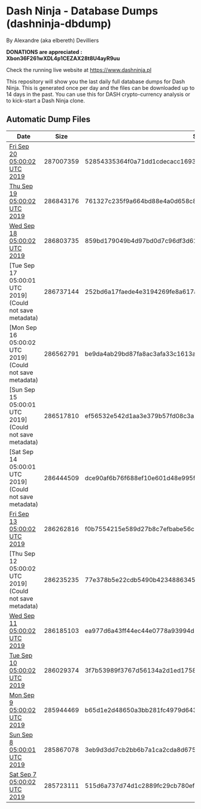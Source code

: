 # Dash Ninja - Database Dumps (dashninja-dbdump)
By Alexandre (aka elbereth) Devilliers

**DONATIONS are appreciated : Xbon36F261wXDL4p1CEZAX28t8U4ayR9uu**

Check the running live website at https://www.dashninja.pl

This repository will show you the last daily full database dumps for Dash Ninja. This is generated once per day and the files can be downloaded up to 14 days in the past.
You can use this for DASH crypto-currency analysis or to kick-start a Dash Ninja clone.


## Automatic Dump Files
| Date | Size | SHA256 |
|--|--|--|
| [Fri Sep 20 05:00:02 UTC 2019](https://transfer.sh/Km5K6/dashninja-dbdump-20190920070002.tar.bz2) | 287007359 | 52854335364f0a71dd1cdecacc16937cec40e3609356ad5f5e12448a3324f0f9 | 
| [Thu Sep 19 05:00:02 UTC 2019](https://transfer.sh/cmSJA/dashninja-dbdump-20190919070002.tar.bz2) | 286843176 | 761327c235f9a664bd88e4a0d658c815d2119337843c9404395ea33ed119eb5e | 
| [Wed Sep 18 05:00:02 UTC 2019](https://transfer.sh/82ZMY/dashninja-dbdump-20190918070002.tar.bz2) | 286803735 | 859bd179049b4d97bd0d7c96df3d61a648cf003a56850e133f719c24297a1779 | 
| [Tue Sep 17 05:00:01 UTC 2019](Could not save metadata) | 286737144 | 252bd6a17faede4e3194269fe8a617adbaea74a44145d87759a35d5c681228e8 | 
| [Mon Sep 16 05:00:02 UTC 2019](Could not save metadata) | 286562791 | be9da4ab29bd87fa8ac3afa33c1613a4fff8d15c9070c455d5a380fc8bf82bd9 | 
| [Sun Sep 15 05:00:01 UTC 2019](Could not save metadata) | 286517810 | ef56532e542d1aa3e379b57fd08c3a1fbd2aba53cac04c1ac5b1208b617f62c5 | 
| [Sat Sep 14 05:00:01 UTC 2019](Could not save metadata) | 286444509 | dce90af6b76f688ef10e601d48e995f0fec42b4de3522dabcce7ef53bd967897 | 
| [Fri Sep 13 05:00:02 UTC 2019](https://transfer.sh/y5dV0/dashninja-dbdump-20190913070002.tar.bz2) | 286262816 | f0b7554215e589d27b8c7efbabe56c50eec99382882c9ee4fb2628249e76a168 | 
| [Thu Sep 12 05:00:02 UTC 2019](Could not save metadata) | 286235235 | 77e378b5e22cdb5490b423488634512a78ee51bc165cc08fe1637c527aa67eb6 | 
| [Wed Sep 11 05:00:02 UTC 2019]() | 286185103 | ea977d6a43ff44ec44e0778a93994d349baefe3e16a226c4bc185da0f7eeba3b | 
| [Tue Sep 10 05:00:02 UTC 2019](https://transfer.sh/wTnkU/dashninja-dbdump-20190910070002.tar.bz2) | 286029374 | 3f7b53989f3767d56134a2d1ed1758063fbb0439919fec12181f3070bebf5ed2 | 
| [Mon Sep  9 05:00:02 UTC 2019](https://transfer.sh/114ngM/dashninja-dbdump-20190909070002.tar.bz2) | 285944469 | b65d1e2d48650a3bb281fc4979d6434258d7e06d2f4c336af39d221d1d1e14d1 | 
| [Sun Sep  8 05:00:01 UTC 2019](https://transfer.sh/hwYcJ/dashninja-dbdump-20190908070001.tar.bz2) | 285867078 | 3eb9d3dd7cb2bb6b7a1ca2cda8d675c31212a5046f61835286c0bf96e2ea5fb1 | 
| [Sat Sep  7 05:00:02 UTC 2019](https://transfer.sh/14ICHm/dashninja-dbdump-20190907070002.tar.bz2) | 285723111 | 515d6a737d74d1c2889fc29cb780ef4534a2c946894b95223b408d3d58827836 | 
